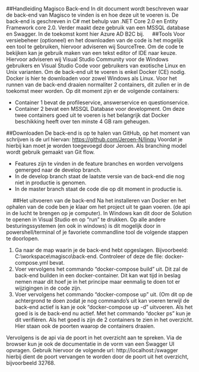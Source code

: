 ##Handleiding Magisco Back-end
In dit document wordt beschreven waar de back-end van Magisco te vinden is en hoe deze uit te voeren is. 
De back-end is geschreven in C# met behulp van .NET Core 2.0 en Entity Framework core 2.0. Verder maakt deze gebruik van een MSSQL database en Swagger. In de toekomst komt hier Azure AD B2C bij.
 
##Tools
Voor versiebeheer (optioneel) en het downloaden van de code is het mogelijk een tool te gebruiken, hiervoor adviseren wij SourceTree. 
Om de code te bekijken kan je gebruik maken van een tekst editor of IDE naar keuze. Hiervoor adviseren wij Visual Studio Community voor de Windows gebruikers en Visual Studio Code voor gebruikers van exotische Linux en Unix varianten. 
Om de back-end uit te voeren is enkel Docker (CE) nodig. Docker is hier te downloaden voor zowel Windows als Linux. Voor het runnen van de back-end draaien normaliter 2 containers, dit zullen er in de toekomst meer worden. Op dit moment zijn er de volgende containers:
-	Container 1 bevat de profileservice, answerservice en questionservice.
-	Container 2 bevat een MSSQL Database voor development.
Om deze twee containers goed uit te voeren is het belangrijk dat Docker beschikking heeft over ten minste 4 GB ram geheugen.

##Downloaden
De back-end is op te halen van GitHub, op het moment van schrijven is de url hiervan: https://github.com/Jeroen-N/linqu
Voordat je hierbij kan moet je worden toegevoegd door Jeroen.
Als branching model wordt gebruik gemaakt van Git flow.
-	Features zijn te vinden in de feature branches en worden vervolgens gemerged naar de develop branch.
-	In de develop branch staat de laatste versie van de back-end die nog niet in productie is genomen.
-	In de master branch staat de code die op dit moment in productie is.

 
##Het uitvoeren van de back-end
Na het installeren van Docker en het ophalen van de code ben je klaar om het project uit te gaan voeren. (de api in de lucht te brengen op je computer). In Windows kan dit door de Solution te openen in Visual Studio en op “run” te drukken. 
Op alle andere besturingssystemen (en ook in windows) is dit mogelijk door in powershell/terminal of je favoriete commandline tool de volgende stappen te doorlopen.
1.	Ga naar de map waarin je de back-end hebt opgeslagen. Bijvoorbeeld: C:\workspace\magisco\back-end. Controleer of deze de file: docker-compose.yml bevat. 
2.	Voer vervolgens het commando “docker-compose build” uit. Dit zal de back-end builden in een docker-container. Dit kan wat tijd in beslag nemen maar dit hoef je in het principe maar eenmalig te doen tot er wijzigingen in de code zijn.
3.	Voer vervolgens het commando “docker-compose up” uit. (Om dit op de achtergrond te doen zodat je nog commando’s uit kan voeren terwijl de back-end actief is kan je ook 
“docker-compose up -d” uitvoeren.
Als het goed is is de back-end nu actief. Met het commando “docker ps” kun je dit verifiëren. Als het goed is zijn de 2 containers te zien in het overzicht. Hier staan ook de poorten waarop de containers draaien. 
 
Vervolgens is de api via de poort in het overzicht aan te spreken. Via de browser kun je ook de documentatie in de vorm van een Swagger UI opvragen. Gebruik hiervoor de volgende url: http://localhost:<poort>/swagger hierbij dient de poort vervangen te worden door de poort uit het overzicht, bijvoorbeeld 32768.
